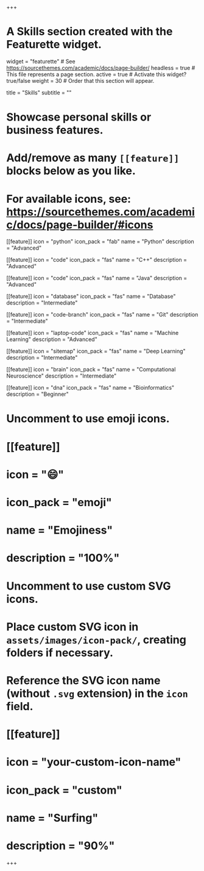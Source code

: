 +++
# A Skills section created with the Featurette widget.
widget = "featurette"  # See https://sourcethemes.com/academic/docs/page-builder/
headless = true  # This file represents a page section.
active = true  # Activate this widget? true/false
weight = 30  # Order that this section will appear.

title = "Skills"
subtitle = ""

# Showcase personal skills or business features.
#
# Add/remove as many `[[feature]]` blocks below as you like.
#
# For available icons, see: https://sourcethemes.com/academic/docs/page-builder/#icons

[[feature]]
  icon = "python"
  icon_pack = "fab"
  name = "Python"
  description = "Advanced"

[[feature]]
    icon = "code"
    icon_pack = "fas"
    name = "C++"
    description = "Advanced"

[[feature]]
    icon = "code"
    icon_pack = "fas"
    name = "Java"
    description = "Advanced"

[[feature]]
  icon = "database"
  icon_pack = "fas"
  name = "Database"
  description = "Intermediate"

[[feature]]
    icon = "code-branch"
    icon_pack = "fas"
    name = "Git"
    description = "Intermediate"


[[feature]]
  icon = "laptop-code"
  icon_pack = "fas"
  name = "Machine Learning"
  description = "Advanced"

[[feature]]
  icon = "sitemap"
  icon_pack = "fas"
  name = "Deep Learning"
  description = "Intermediate"

[[feature]]
  icon = "brain"
  icon_pack = "fas"
  name = "Computational Neuroscience"
  description = "Intermediate"

[[feature]]
    icon = "dna"
    icon_pack = "fas"
    name = "Bioinformatics"
    description = "Beginner"


# Uncomment to use emoji icons.
# [[feature]]
#  icon = ":smile:"
#  icon_pack = "emoji"
#  name = "Emojiness"
#  description = "100%"  

# Uncomment to use custom SVG icons.
# Place custom SVG icon in `assets/images/icon-pack/`, creating folders if necessary.
# Reference the SVG icon name (without `.svg` extension) in the `icon` field.
# [[feature]]
#  icon = "your-custom-icon-name"
#  icon_pack = "custom"
#  name = "Surfing"
#  description = "90%"

+++
